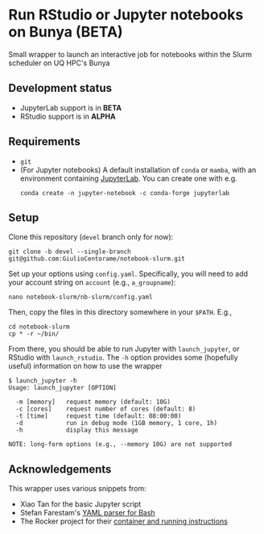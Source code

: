 # Run RStudio or Jupyter notebooks on Bunya (BETA)
Small wrapper to launch an interactive job for notebooks within the Slurm scheduler on UQ HPC's Bunya

## Development status

- JupyterLab support is in **BETA**
- RStudio support is in **ALPHA**
## Requirements

- `git`
- (For Jupyter notebooks) A default installation of `conda` or `mamba`, with an environment containing [JupyterLab](https://jupyter.org/install). You can create one with e.g.
  ```shell
  conda create -n jupyter-notebook -c conda-forge jupyterlab
  ```

## Setup

Clone this repository (`devel` branch only for now):

``` shell
git clone -b devel --single-branch git@github.com:GiulioCentorame/notebook-slurm.git
```

Set up your options using `config.yaml`. Specifically, you will need to add your account string on `account` (e.g., `a_groupname`):

``` shell
nano notebook-slurm/nb-slurm/config.yaml
```

Then, copy the files in this directory somewhere in your `$PATH`. E.g.,

``` shell
cd notebook-slurm
cp * -r ~/bin/
```

From there, you should be able to run Jupyter with `launch_jupyter`, or RStudio with `launch_rstudio`. The `-h` option provides some (hopefully useful) information on how to use the wrapper

```
$ launch_jupyter -h
Usage: launch_jupyter [OPTION]

  -m [memory]   request memory (default: 10G)
  -c [cores]    request number of cores (default: 8)
  -t [time]     request time (default: 08:00:00)
  -d            run in debug mode (1GB memory, 1 core, 1h)
  -h            display this message

NOTE: long-form options (e.g., --memory 10G) are not supported
```


## Acknowledgements

This wrapper uses various snippets from:
- Xiao Tan for the basic Jupyter script
- Stefan Farestam's [YAML parser for Bash](https://stackoverflow.com/a/21189044/10798015)
- The Rocker project for their [container and running instructions](https://rocker-project.org/use/singularity.html#running-a-rocker-singularity-container-localhost-no-password)
